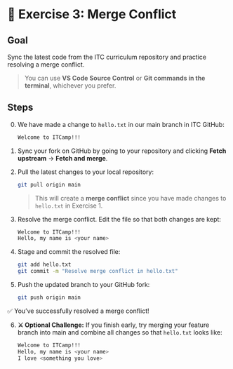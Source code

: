 # 🧪 Exercise 3: Merge Conflict

## Goal
Sync the latest code from the ITC curriculum repository and practice resolving a merge conflict.  
> You can use **VS Code Source Control** or **Git commands in the terminal**, whichever you prefer.

## Steps

0. We have made a change to `hello.txt` in our main branch in ITC GitHub:

   ```bash
   Welcome to ITCamp!!!
   ```

1. Sync your fork on GitHub by going to your repository and clicking **Fetch upstream** → **Fetch and merge**.

2. Pull the latest changes to your local repository:

   ```bash
   git pull origin main
   ```

   > This will create a **merge conflict** since you have made changes to `hello.txt` in Exercise 1.

3. Resolve the merge conflict. Edit the file so that both changes are kept:

   ```bash
   Welcome to ITCamp!!!
   Hello, my name is <your name>
   ```

4. Stage and commit the resolved file:

   ```bash
   git add hello.txt
   git commit -m "Resolve merge conflict in hello.txt"
   ```

5. Push the updated branch to your GitHub fork:

   ```bash
   git push origin main
   ```

✅ You’ve successfully resolved a merge conflict!  

6. **⚔️ Optional Challenge:** If you finish early, try merging your feature branch into main and combine all changes so that `hello.txt` looks like:

   ```bash
   Welcome to ITCamp!!!
   Hello, my name is <your name>
   I love <something you love>
   ```
